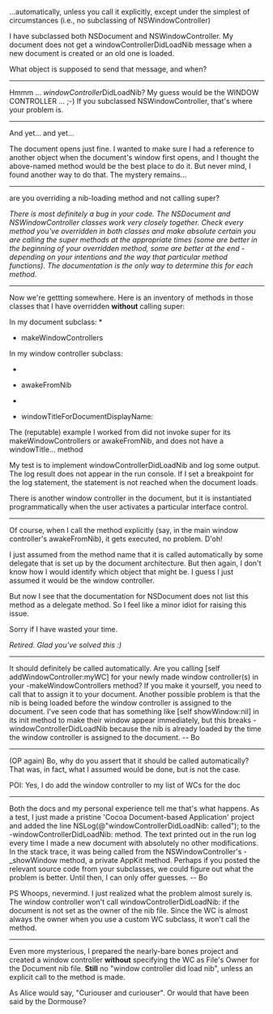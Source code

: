 ...automatically, unless you call it explicitly, except under the simplest of circumstances (i.e., no subclassing of NSWindowController)

I have subclassed both NSDocument and NSWindowController. My document does not get a windowControllerDidLoadNib message when a new document is created or an old one is loaded.

What object is supposed to send that message, and when?

----

Hmmm ... *windowController*DidLoadNib?  My guess would be the WINDOW CONTROLLER ... ;-) If you subclassed NSWindowController, that's where your problem is.

----

And yet... and yet...

The document opens just fine. I wanted to make sure I had a reference to another object when the document's window first opens, and I thought the above-named method would be the best place to do it. But never mind, I found another way to do that. The mystery remains...

----

are you overriding a nib-loading method and not calling super?

*There is most definitely a bug in your code. The NSDocument and NSWindowController classes work very closely together. Check *every* method you've overridden in both classes and make absolute certain you are calling the super methods at the appropriate times (some are better in the beginning of your overridden method, some are better at the end - depending on your intentions and the way that particular method functions). The documentation is the only way to determine this for each method.*

----

Now we're gettting somewhere. Here is an inventory of methods in those classes that I have overridden **without** calling super:

In my document subclass:
*
- makeWindowControllers

In my window controller subclass:

*
- awakeFromNib              
*
- windowTitleForDocumentDisplayName:     


The (reputable) example I worked from did not invoke super for its makeWindowControllers or awakeFromNib, and does not have a windowTitle... method

My test is to implement windowControllerDidLoadNib and log some output. The log result does not appear in the run console.
If I set a breakpoint for the log statement, the statement is not reached when the document loads.

There is another window controller in the document, but it is instantiated programmatically when the user activates a particular interface control.

----

Of course, when I call the method explicitly (say, in the main window controller's awakeFromNib), it gets executed, no problem. D'oh!

I just assumed from the method name that it is called automatically by some delegate that is set up by the document architecture.
But then again, I don't know how I would identify which object that might be. I guess I just assumed it would be the window controller.

But now I see that the documentation for NSDocument does not list this method as a delegate method. So I feel like a minor idiot for raising this issue.

Sorry if I have wasted your time.

*Retired. Glad you've solved this :)*

----

It should definitely be called automatically.  Are you calling     [self addWindowController:myWC] for your newly made window controller(s) in your -makeWindowControllers method?  If you make it yourself, you need to call that to assign it to your document.  Another possible problem is that the nib is being loaded before the window controller is assigned to the document.  I've seen code that has something like [self showWindow:nil] in its init method to make their window appear immediately, but this breaks -windowControllerDidLoadNib because the nib is already loaded by the time the window controller is assigned to the document.  -- Bo

----

(OP again) Bo, why do you assert that it should be called automatically? That was, in fact, what I assumed would be done, but is not the case.

POI: Yes, I do add the window controller to my list of WCs for the doc

----

Both the docs and my personal experience tell me that's what happens.  As a test, I just made a pristine 'Cocoa Document-based Application' project and added the line     NSLog(@"windowControllerDidLoadNib: called"); to the -windowControllerDidLoadNib: method.  The text printed out in the run log every time I made a new document with absolutely no other modifications.  In the stack trace, it was being called from the NSWindowController's -_showWindow method, a private AppKit method.  Perhaps if you posted the relevant source code from your subclasses, we could figure out what the problem is better.  Until then, I can only offer guesses. -- Bo

PS  Whoops, nevermind.  I just realized what the problem almost surely is.  The window controller won't call windowControllerDidLoadNib: if the document is not set as the owner of the nib file.  Since the WC is almost always the owner when you use a custom WC subclass, it won't call the method.

----

Even more mysterious, I prepared the nearly-bare bones project and created a window controller **without** specifying the WC as File's Owner for the Document nib file. **Still** no "window controller did load nib", unless an explicit call to the method is made.

As Alice would say, "Curiouser and curiouser". Or would that have been said by the Dormouse?
